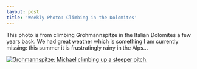```yaml
---
layout: post
title: 'Weekly Photo: Climbing in the Dolomites'
---
```


This photo is from climbing Grohmannspitze in the Italian Dolomites a few years back.  We had great weather which is something I am currently missing:  this summer it is frustratingly rainy in the Alps...

<a href="https://danielarndt.com/albums/show/2034-grohmannspitze-via-dimai-slash-eotvos"><img alt="Grohmannspitze: Michael climbing up a steeper pitch." src="http://photodb.danielarndt.com/2006/2006-1028-grohmannspitze/2006-1028-1780.grohmannspitze.4.jpg" title="Grohmannspitze: Michael climbing up a steeper pitch." /></a>

